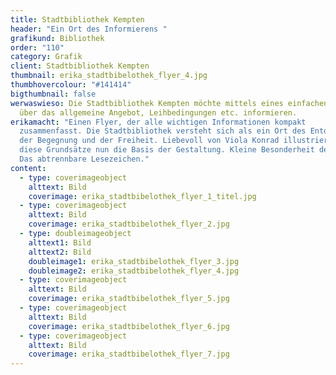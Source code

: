```yaml
---
title: Stadtbibliothek Kempten
header: "Ein Ort des Informierens "
grafikund: Bibliothek
order: "110"
category: Grafik
client: Stadtbibliothek Kempten
thumbnail: erika_stadtbibelothek_flyer_4.jpg
thumbhovercolour: "#141414"
bigthumbnail: false
werwaswieso: Die Stadtbibliothek Kempten möchte mittels eines einfachen Flyers
  über das allgemeine Angebot, Leihbedingungen etc. informieren.
erikamacht: "Einen Flyer, der alle wichtigen Informationen kompakt
  zusammenfasst. Die Stadtbibliothek versteht sich als ein Ort des Entdeckens,
  der Begegnung und der Freiheit. Liebevoll von Viola Konrad illustriert, bilden
  diese Grundsätze nun die Basis der Gestaltung. Kleine Besonderheit des Flyers:
  Das abtrennbare Lesezeichen."
content:
  - type: coverimageobject
    alttext: Bild
    coverimage: erika_stadtbibelothek_flyer_1_titel.jpg
  - type: coverimageobject
    alttext: Bild
    coverimage: erika_stadtbibelothek_flyer_2.jpg
  - type: doubleimageobject
    alttext1: Bild
    alttext2: Bild
    doubleimage1: erika_stadtbibelothek_flyer_3.jpg
    doubleimage2: erika_stadtbibelothek_flyer_4.jpg
  - type: coverimageobject
    alttext: Bild
    coverimage: erika_stadtbibelothek_flyer_5.jpg
  - type: coverimageobject
    alttext: Bild
    coverimage: erika_stadtbibelothek_flyer_6.jpg
  - type: coverimageobject
    alttext: Bild
    coverimage: erika_stadtbibelothek_flyer_7.jpg
---
```

